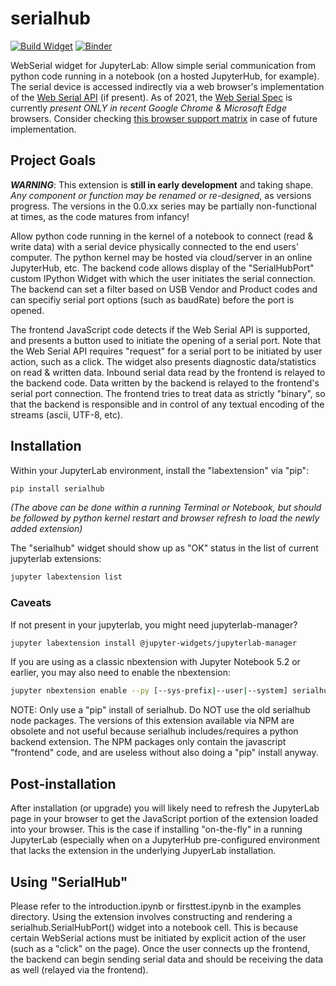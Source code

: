 
# serialhub

[![Build Widget](https://github.com/cdr4eelz/serialhub/actions/workflows/build-widget.yml/badge.svg)](https://github.com/cdr4eelz/serialhub/actions/workflows/build-widget.yml)
[![Binder](https://mybinder.org/badge_logo.svg)](https://mybinder.org/v2/gh/cdr4eelz/serialhub/master?labpath=examples%2Fintroduction.ipynb)

WebSerial widget for JupyterLab: Allow simple serial communication from python code running in a notebook (on a hosted JupyterHub, for example).  The serial device is accessed indirectly via a web browser's implementation of the [Web Serial API](https://developer.mozilla.org/en-US/docs/Web/API/Web_Serial_API) (if present).  As of 2021, the [Web Serial Spec](https://wicg.github.io/serial/) is currently _present ONLY in recent Google Chrome & Microsoft Edge_ browsers.  Consider checking [this browser support matrix](https://developer.mozilla.org/en-US/docs/Web/API/SerialPort#browser_compatibility) in case of future implementation.

## Project Goals

**_WARNING_**: This extension is **still in early development** and taking shape.  _Any component or function may be renamed or re-designed_, as versions progress.  The versions in the 0.0.xx series may be partially non-functional at times, as the code matures from infancy!

Allow python code running in the kernel of a notebook to connect (read & write data) with a serial device physically connected to the end users' computer.  The python kernel may be hosted via cloud/server in an online JupyterHub, etc.  The backend code allows display of the "SerialHubPort" custom IPython Widget with which the user initiates the serial connection.  The backend can set a filter based on USB Vendor and Product codes and can specifiy serial port options (such as baudRate) before the port is opened.

The frontend JavaScript code detects if the Web Serial API is supported, and presents a button used to initiate the opening of a serial port.  Note that the Web Serial API requires "request" for a serial port to be initiated by user action, such as a click.  The widget also presents diagnostic data/statistics on read & written data.  Inbound serial data read by the frontend is relayed to the backend code.  Data written by the backend is relayed to the frontend's serial port connection.  The frontend tries to treat data as strictly "binary", so that the backend is responsible and in control of any textual encoding of the streams (ascii, UTF-8, etc).


## Installation

Within your JupyterLab environment, install the "labextension" via "pip":

```bash
pip install serialhub
```
_(The above can be done within a running Terminal or Notebook, but should be followed by python kernel restart and browser refresh to load the newly added extension)_

The "serialhub" widget should show up as "OK" status in the list of current jupyterlab extensions:
```bash
jupyter labextension list
```

### Caveats

If not present in your jupyterlab, you might need jupyterlab-manager?
```bash
jupyter labextension install @jupyter-widgets/jupyterlab-manager
```

If you are using as a classic nbextension with Jupyter Notebook 5.2 or earlier,
 you may also need to enable the nbextension:
```bash
jupyter nbextension enable --py [--sys-prefix|--user|--system] serialhub
```

NOTE: Only use a "pip" install of serialhub.  Do NOT use the old serialhub node packages.  The versions of this extension available via NPM are obsolete and not useful because serialhub includes/requires a python backend extension.  The NPM packages only contain the javascript "frontend" code, and are useless without also doing a "pip" install anyway.


## Post-installation

After installation (or upgrade) you will likely need to refresh the JupyterLab page in your browser to get the JavaScript portion of the extension loaded into your browser.  This is the case if installing "on-the-fly" in a running JupyterLab (especially when on a JupyterHub pre-configured environment that lacks the extension in the underlying JupyerLab installation.


## Using "SerialHub"

Please refer to the introduction.ipynb or firsttest.ipynb in the examples directory.  Using the extension involves constructing and rendering a serialhub.SerialHubPort() widget into a notebook cell.  This is because certain WebSerial actions must be initiated by explicit action of the user (such as a "click" on the page).  Once the user connects up the frontend, the backend can begin sending serial data and should be receiving the data as well (relayed via the frontend).
